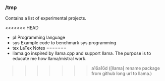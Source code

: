 ### /tmp

Contains a list of experimental projects.

<<<<<<< HEAD
- pl   Programming language
- sys  Example code to benchmark sys programming
- tex  LaTex Notes
=======
- llama.go inspired by llama.cpp and support llama. The purpose is to educate me
  how llama/mistral work.
>>>>>>> a16a16d ([llama] rename package from github long url to llama.)
